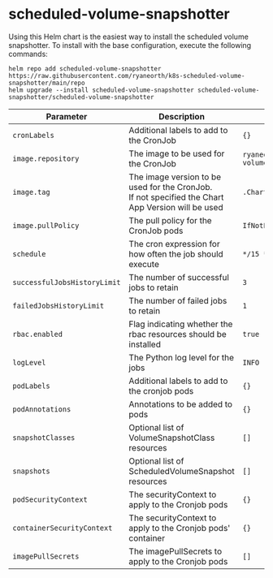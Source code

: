 # scheduled-volume-snapshotter

Using this Helm chart is the easiest way to install the scheduled volume snapshotter. To install with the base configuration, execute the following commands:

```
helm repo add scheduled-volume-snapshotter https://raw.githubusercontent.com/ryaneorth/k8s-scheduled-volume-snapshotter/main/repo
helm upgrade --install scheduled-volume-snapshotter scheduled-volume-snapshotter/scheduled-volume-snapshotter
```


| Parameter                     | Description                                                                                            | Default                                  |
| ----------------------------- | -------------------------------------------------------------------------------------------------------| ---------------------------------------- |
| `cronLabels`                  | Additional labels to add to the CronJob                                                                | `{}` 
| `image.repository`            | The image to be used for the CronJob                                                                   | `ryaneorth/scheduled-volume-snapshotter` |
| `image.tag`                   | The image version to be used for the CronJob. <br> If not specified the Chart App Version will be used | `.Chart.AppVersion`                      |
| `image.pullPolicy`            | The pull policy for the CronJob pods                                                                   | `IfNotPresent`                           |
| `schedule`                    | The cron expression for how often the job should execute                                               | `*/15 * * * *`                           |
| `successfulJobsHistoryLimit`  | The number of successful jobs to retain                                                                | `3`                                      |
| `failedJobsHistoryLimit`      | The number of failed jobs to retain                                                                    | `1`                                      |
| `rbac.enabled`                | Flag indicating whether the rbac resources should be installed                                         | `true`                                   |
| `logLevel`                    | The Python log level for the jobs                                                                      | `INFO`                                   |
| `podLabels`                   | Additional labels to add to the cronjob pods                                                                         | `{}`                                    |
| `podAnnotations`              | Annotations to be added to pods                                                                         | `{}`                                    |
| `snapshotClasses`             | Optional list of VolumeSnapshotClass resources                                                         | `[]`                                     |
| `snapshots`                   | Optional list of ScheduledVolumeSnapshot resources                                                     | `[]`                                     |
| `podSecurityContext`          | The securityContext to apply to the Cronjob pods                                                      | `{}`                                     |
| `containerSecurityContext`    | The securityContext to apply to the Cronjob pods' container                                            | `{}`                                     |
| `imagePullSecrets`            | The imagePullSecrets to apply to the Cronjob pods                                                      | `[]`                                     |
